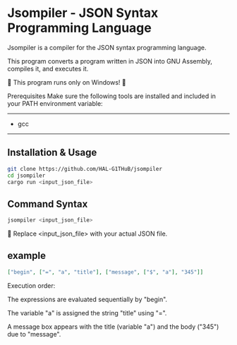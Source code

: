 # Jsompiler - JSON Syntax Programming Language

Jsompiler is a compiler for the JSON syntax programming language.

This program converts a program written in JSON into GNU Assembly, compiles it, and executes it.

🚨 This program runs only on Windows! 🚨

Prerequisites
Make sure the following tools are installed and included in your PATH environment variable:

---

- gcc

---

## Installation & Usage

```bash
git clone https://github.com/HAL-G1THuB/jsompiler
cd jsompiler
cargo run <input_json_file>
```

## Command Syntax

```bash
jsompiler <input_json_file>
```

📌 Replace <input_json_file> with your actual JSON file.

## example

```json
["begin", ["=", "a", "title"], ["message", ["$", "a"], "345"]]
```

Execution order:

The expressions are evaluated sequentially by "begin".

The variable "a" is assigned the string "title" using "=".

A message box appears with the title (variable "a") and the body ("345") due to "message".
